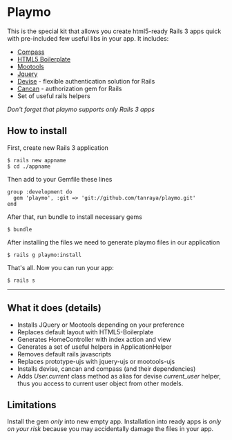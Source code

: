 # Playmo
This is the special kit that allows you create html5-ready Rails 3 apps quick with pre-included few useful libs in your app.
It includes:

* [Compass](http://compass-style.org/)
* [HTML5 Boilerplate](http://html5boilerplate.com/)
* [Mootools](http://mootools.net)
* [Jquery](http://jquery.com)
* [Devise](https://github.com/plataformatec/devise) - flexible authentication solution for Rails
* [Cancan](https://github.com/ryanb/cancan) - authorization gem for Rails
* Set of useful rails helpers

*Don't forget that playmo supports only Rails 3 apps*

## How to install
First, create new Rails 3 application

    $ rails new appname
    $ cd ./appname

Then add to your Gemfile these lines

    group :development do
      gem 'playmo', :git => 'git://github.com/tanraya/playmo.git'
    end

After that, run bundle to install necessary gems

    $ bundle

After installing the files we need to generate playmo files in our application

    $ rails g playmo:install

That's all. Now you can run your app:

    $ rails s

***

## What it does (details)

* Installs JQuery or Mootools depending on your preference
* Replaces default layout with HTML5-Boilerplate
* Generates HomeController with index action and view
* Generates a set of useful helpers in ApplicationHelper
* Removes default rails javascripts
* Replaces prototype-ujs with jquery-ujs or mootools-ujs
* Installs devise, cancan and compass (and their dependencies)
* Adds _User.current_ class method as alias for devise _current_user_ helper, thus you access to current user object from other models.

## Limitations
Install the gem *only* into new empty app. Installation into ready apps is *only on your risk* because you may accidentally damage the files in your app.
